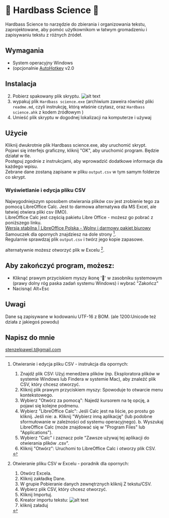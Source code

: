 # 🤖 Hardbass Science 🤙 
Hardbass Science to narzędzie do zbierania i organizowania tekstu, zaprojektowane, aby pomóc użytkownikom w łatwym gromadzeniu i zapisywaniu tekstu z różnych źródeł.

## Wymagania
* System operacyjny Windows
* (opcjonalnie [AutoHotkey](https://www.autohotkey.com/) v2.0

## Instalacja
<!--1. Zainstaluj AutoHotkey v2.0 z oficjalnej strony [AutoHotkey](https://www.autohotkey.com/).-->
2. Pobierz spakowany plik skryptu.
![alt text](image.png)
3. wypakuj plik `Hardbass science.exe` (archiwium zaweira również pliki `readme.md`, czyli instrukcję, którą właśnie czytasz, oraz `Hardbass science.ahk` z kodem źródłowym )
3. Umieść plik skryptu w dogodnej lokalizacji na komputerze i używaj
  
## Użycie
Kliknij dwukrotnie plik Hardbass science.exe, aby uruchomić skrypt.<br>
Pojawi się interfejs graficzny, kliknij "OK", aby uruchomić program. Będzie działał w tle.<br>
Postępuj zgodnie z instrukcjami, aby wprowadzić dodatkowe informacje dla każdego wpisu.<br>
Zebrane dane zostaną zapisane w pliku `output.csv` w tym samym folderze co skrypt. 

### Wyświetlanie i edycja pliku CSV<br>
Najwygodniejszym sposobem otwierania plików csv jest zrobienie tego za pomocą LibreOffice Calc. Jest to darmowa alternatywa dla MS Excel, ale łatwiej otwiera pliki csv (IMO).<br>
LibreOffice Calc jest częścią pakietu Libre Office - możesz go pobrać z poniższego linku. <br>
[Wersja stabilna | LibreOffice Polska - Wolny i darmowy pakiet biurowy](https://pl.libreoffice.org/pobieranie/stabilna/)<br>
Samouczek dla opornych znajdziesz na dole strony [^1].<br>
Regularnie sprawdzaj plik `output.csv` i twórz jego kopie zapasowe. <br>

alternatywnie możesz otworzyć plik w Excelu [^2].

## Aby zakończyć program, możesz:
* Kliknąć prawym przyciskiem myszy ikonę '🤙' w zasobniku systemowym (prawy dolny róg paska zadań systemu Windows) i wybrać "Zakończ"
* Nacisnąć Alt+Esc

## Uwagi
Dane są zapisywane w kodowaniu UTF-16 z BOM. (ale 1200:Unicode też działa z jakiegoś powodu)<br>

## Napisz do mnie
stenzelpawel.t@gmail.com


[^1]: Otwieranie i edycja pliku CSV - instrukcja dla opornych:
    1. Znajdź plik CSV: Użyj menedżera plików (np. Eksploratora plików w systemie Windows lub Findera w systemie Mac), aby znaleźć plik CSV, który chcesz otworzyć.
    2. Kliknij plik prawym przyciskiem myszy: Spowoduje to otwarcie menu kontekstowego.
    3. Wybierz "Otwórz za pomocą": Najedź kursorem na tę opcję, a pojawi się kolejne podmenu.
    4. Wybierz "LibreOffice Calc": Jeśli Calc jest na liście, po prostu go kliknij. Jeśli nie:
       a. Kliknij "Wybierz inną aplikację" (lub podobne sformułowanie w zależności od systemu operacyjnego).
       b. Wyszukaj LibreOffice Calc (może znajdować się w "Program Files" lub "Applications").
    5. Wybierz "Calc" i zaznacz pole "Zawsze używaj tej aplikacji do otwierania plików .csv".
    6. Kliknij "Otwórz": Uruchomi to LibreOffice Calc i otworzy plik CSV.

[^2]: Otwieranie pliku CSV w Excelu - poradnik dla opornych:
    1. Otwórz Excela.
    2. Kliknij zakładkę Dane.
    3. W grupie Pobieranie danych zewnętrznych kliknij Z tekstu/CSV.
    4. Wybierz plik CSV, który chcesz otworzyć.
    5. Kliknij Importuj.
    6. Kreator importu tekstu:
    ![alt text](image-2.png)
    7. kliknij załaduj
